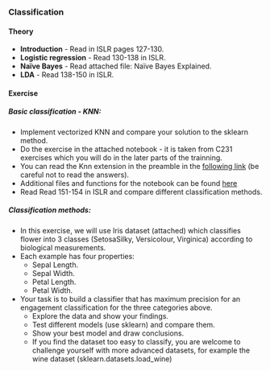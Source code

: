 ### Classification
#### Theory
 - **Introduction** - Read in ISLR pages 127-130.
 - **Logistic regression** - Read 130-138 in ISLR.
 - **Naïve Bayes** - Read attached file:  Naïve Bayes Explained.
 - **LDA** - Read 138-150 in ISLR.
#### Exercise

##### Basic classification - KNN:
 - Implement vectorized KNN and compare your solution to the sklearn method.
 - Do the exercise in the attached notebook - it is taken from C231 exercises which you will do in the later parts of the trainning.
 - You can read the Knn extension in the preamble in the [following link](https://kevinzakka.github.io/2016/07/13/k-nearest-neighbor/)
  (be careful not to read  the answers).
 - Additional files and functions for the notebook can be found [here](https://cs231n.github.io/assignments2022/assignment1/#q1-k-nearest-neighbor-classifier)
 - Read Read 151-154 in ISLR and compare different classification methods.  

##### Classification methods:

 - In this exercise, we will use Iris dataset (attached) which classifies flower into 3 classes (SetosaSilky, Versicolour, Virginica) according to biological measurements.
 - Each example has four properties:
    - Sepal Length.
    - Sepal Width.
    - Petal Length.
    - Petal Width.
 - Your task is to build a classifier that has maximum precision for an engagement classification for the three categories above.
    - Explore the data and show your findings.
    - Test different models (use sklearn) and compare them.
    - Show your best model and draw conclusions.
    - If you find the dataset too easy to classify, you are welcome to challenge yourself with more advanced datasets, for example the wine dataset (sklearn.datasets.load_wine)
